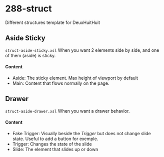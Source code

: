 # 288-struct
Different structures template for DeuxHuitHuit


## Aside Sticky
```struct-aside-sticky.xsl```
When you want 2 elements side by side, and one of them (aside) is sticky.
#### Content
- Aside: The sticky element. Max height of viewport by default
- Main: Content that flows normally on the page.


## Drawer
```struct-aside-drawer.xsl```
When you want a drawer behavior. 
#### Content
- Fake Trigger: Visually beside the *Trigger* but does not change slide state. Useful to add a button for exemple.
- Trigger: Changes the state of the slide
- Slide: The element that slides up or down
